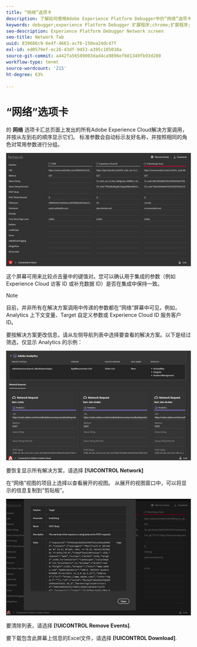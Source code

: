 ```yaml
---
title: “网络”选项卡
description: 了解如何使用Adobe Experience Platform Debugger中的“网络”选项卡。
keywords: debugger;experience Platform Debugger 扩展程序;chrome;扩展程序;网络;信息
seo-description: Experience Platform Debugger Network screen
seo-title: Network Tab
uuid: 839686c9-6e4f-4661-acf6-150ea24dc47f
exl-id: ed0579ef-ec26-43df-9453-a395c105038a
source-git-commit: a442fa56589003dad4ca9896ef601349fb93d280
workflow-type: tm+mt
source-wordcount: '215'
ht-degree: 63%

---
```


# “网络”选项卡

的 **网络** 选项卡汇总页面上发出的所有Adobe Experience Cloud解决方案调用，并按从左到右的顺序显示它们。 标准参数会自动标示友好名称，并按照相同的角色对常用参数进行分组。

![](assets/network.jpg)

这个屏幕可用来比较点击量中的键值对。您可以确认用于集成的参数（例如 Experience Cloud 访客 ID 或补充数据 ID）是否在集成中保持一致。

>[!NOTE]
>
>目前，并非所有在解决方案调用中传递的参数都在“网络”屏幕中可见，例如，Analytics 上下文变量、Target 自定义参数或 Experience Cloud ID 服务客户 ID。

要按解决方案更改信息，请从左侧导航列表中选择要查看的解决方案。以下是经过筛选，仅显示 Analytics 的示例：

![](assets/network-analytics.jpg)

要恢复显示所有解决方案，请选择 **[!UICONTROL Network]**

在“网络”视图的项目上选择以查看展开的视图。 从展开的视图窗口中，可以将显示的信息复制到“剪贴板”。

![](assets/network-expand.jpg)

<!--Use the icon at the top of each column to copy the server call URL to your clipboard, where you can paste it into another document for reference or debugging purposes.

![](assets/copy.jpg)-->

要清除列表，请选择 **[!UICONTROL Remove Events]**.

要下载包含此屏幕上信息的Excel文件，请选择 **[!UICONTROL Download]**.
